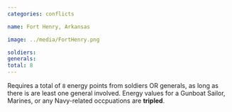 ```yaml
---
categories: conflicts

name: Fort Henry, Arkansas

image: ../media/FortHenry.png

soldiers:
generals:
total: 8
---
```


Requires a total of ```8``` energy points from soldiers OR generals, as long as there is are least one general involved. Energy values for a Gunboat Sailor, Marines, or any Navy-related occpuations are **tripled**.